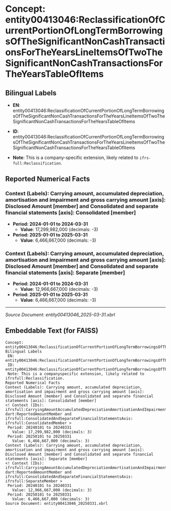 # Concept: entity00413046:ReclassificationOfCurrentPortionOfLongTermBorrowingsOfTheSignificantNonCashTransactionsForTheYearsLineItemsOfTwoTheSignificantNonCashTransactionsForTheYearsTableOfItems

## Bilingual Labels
- **EN**: entity00413046:ReclassificationOfCurrentPortionOfLongTermBorrowingsOfTheSignificantNonCashTransactionsForTheYearsLineItemsOfTwoTheSignificantNonCashTransactionsForTheYearsTableOfItems

- **ID**: entity00413046:ReclassificationOfCurrentPortionOfLongTermBorrowingsOfTheSignificantNonCashTransactionsForTheYearsLineItemsOfTwoTheSignificantNonCashTransactionsForTheYearsTableOfItems
- **Note**: This is a company-specific extension, likely related to `ifrs-full:Reclassification`.

## Reported Numerical Facts

### **Context (Labels): Carrying amount, accumulated depreciation, amortisation and impairment and gross carrying amount [axis]: Disclosed Amount [member] and Consolidated and separate financial statements [axis]: Consolidated [member]**
<!-- Context (IDs): ifrs-full:CarryingAmountAccumulatedDepreciationAmortisationAndImpairmentAndGrossCarryingAmountAxis: dart:ReportedAmountMember and ifrs-full:ConsolidatedAndSeparateFinancialStatementsAxis: ifrs-full:ConsolidatedMember -->
- **Period: 2024-01-01 to 2024-03-31**
  - **Value**: 17,299,982,000 (decimals: -3)
- **Period: 2025-01-01 to 2025-03-31**
  - **Value**: 6,466,667,000 (decimals: -3)

### **Context (Labels): Carrying amount, accumulated depreciation, amortisation and impairment and gross carrying amount [axis]: Disclosed Amount [member] and Consolidated and separate financial statements [axis]: Separate [member]**
<!-- Context (IDs): ifrs-full:CarryingAmountAccumulatedDepreciationAmortisationAndImpairmentAndGrossCarryingAmountAxis: dart:ReportedAmountMember and ifrs-full:ConsolidatedAndSeparateFinancialStatementsAxis: ifrs-full:SeparateMember -->
- **Period: 2024-01-01 to 2024-03-31**
  - **Value**: 12,966,667,000 (decimals: -3)
- **Period: 2025-01-01 to 2025-03-31**
  - **Value**: 6,466,667,000 (decimals: -3)

---
*Source Document: entity00413046_2025-03-31.xbrl*
## Embeddable Text (for FAISS)
```text
Concept: entity00413046:ReclassificationOfCurrentPortionOfLongTermBorrowingsOfTheSignificantNonCashTransactionsForTheYearsLineItemsOfTwoTheSignificantNonCashTransactionsForTheYearsTableOfItems
Bilingual Labels
 EN: entity00413046:ReclassificationOfCurrentPortionOfLongTermBorrowingsOfTheSignificantNonCashTransactionsForTheYearsLineItemsOfTwoTheSignificantNonCashTransactionsForTheYearsTableOfItems
 ID: entity00413046:ReclassificationOfCurrentPortionOfLongTermBorrowingsOfTheSignificantNonCashTransactionsForTheYearsLineItemsOfTwoTheSignificantNonCashTransactionsForTheYearsTableOfItems
 Note: This is a companyspecific extension, likely related to ifrsfull:Reclassification.
Reported Numerical Facts
Context (Labels): Carrying amount, accumulated depreciation, amortisation and impairment and gross carrying amount [axis]: Disclosed Amount [member] and Consolidated and separate financial statements [axis]: Consolidated [member]
<! Context (IDs): ifrsfull:CarryingAmountAccumulatedDepreciationAmortisationAndImpairmentAndGrossCarryingAmountAxis: dart:ReportedAmountMember and ifrsfull:ConsolidatedAndSeparateFinancialStatementsAxis: ifrsfull:ConsolidatedMember >
 Period: 20240101 to 20240331
   Value: 17,299,982,000 (decimals: 3)
 Period: 20250101 to 20250331
   Value: 6,466,667,000 (decimals: 3)
Context (Labels): Carrying amount, accumulated depreciation, amortisation and impairment and gross carrying amount [axis]: Disclosed Amount [member] and Consolidated and separate financial statements [axis]: Separate [member]
<! Context (IDs): ifrsfull:CarryingAmountAccumulatedDepreciationAmortisationAndImpairmentAndGrossCarryingAmountAxis: dart:ReportedAmountMember and ifrsfull:ConsolidatedAndSeparateFinancialStatementsAxis: ifrsfull:SeparateMember >
 Period: 20240101 to 20240331
   Value: 12,966,667,000 (decimals: 3)
 Period: 20250101 to 20250331
   Value: 6,466,667,000 (decimals: 3)
Source Document: entity00413046_20250331.xbrl
```